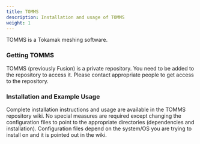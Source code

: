 ```yaml
---
title: TOMMS
description: Installation and usage of TOMMS
weight: 1
---
```


TOMMS is a Tokamak meshing software.

### Getting TOMMS
TOMMS (previously Fusion) is a private repository. You need to be added to the repository to access it. Please contact appropriate people to get access to the repository.

### Installation and Example Usage
Complete installation instructions and usage are available in the TOMMS repository wiki. No special measures are required except changing the configuration files to point to the appropriate directories (dependencies and installation). Configuration files depend on the system/OS you are trying to install on and it is pointed out in the wiki.